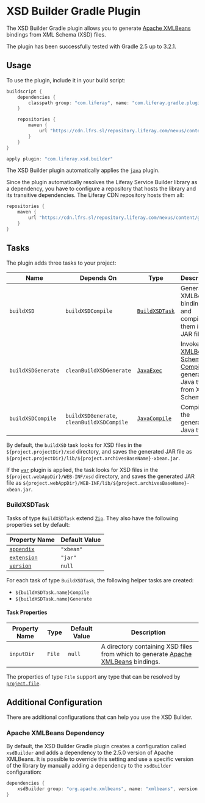 # XSD Builder Gradle Plugin

The XSD Builder Gradle plugin allows you to generate [Apache XMLBeans](https://xmlbeans.apache.org/)
bindings from XML Schema (XSD) files.

The plugin has been successfully tested with Gradle 2.5 up to 3.2.1.

## Usage

To use the plugin, include it in your build script:

```gradle
buildscript {
    dependencies {
        classpath group: "com.liferay", name: "com.liferay.gradle.plugins.xsd.builder", version: "1.0.5"
    }

    repositories {
        maven {
            url "https://cdn.lfrs.sl/repository.liferay.com/nexus/content/groups/public"
        }
    }
}

apply plugin: "com.liferay.xsd.builder"
```

The XSD Builder plugin automatically applies the [`java`](https://docs.gradle.org/current/userguide/java_plugin.html)
plugin.

Since the plugin automatically resolves the Liferay Service Builder library as a
dependency, you have to configure a repository that hosts the library and its
transitive dependencies. The Liferay CDN repository hosts them all:

```gradle
repositories {
    maven {
        url "https://cdn.lfrs.sl/repository.liferay.com/nexus/content/groups/public"
    }
}
```

## Tasks

The plugin adds three tasks to your project:

Name | Depends On | Type | Description
---- | ---------- | ---- | -----------
`buildXSD` | `buildXSDCompile` | [`BuildXSDTask`](#buildxsdtask) | Generates XMLBeans bindings and compiles them in a JAR file.
`buildXSDGenerate` | `cleanBuildXSDGenerate` | [`JavaExec`](https://docs.gradle.org/current/dsl/org.gradle.api.tasks.JavaExec.html) | Invokes the [XMLBeans Schema Compiler](https://xmlbeans.apache.org/docs/2.6.0/guide/tools.html#scomp) to generate Java types from XML Schema.
`buildXSDCompile` | `buildXSDGenerate`, `cleanBuildXSDCompile` | [`JavaCompile`](https://docs.gradle.org/current/dsl/org.gradle.api.tasks.compile.JavaCompile.html) | Compiles the generated Java types.

By default, the `buildXSD` task looks for XSD files in the
`${project.projectDir}/xsd` directory, and saves the generated JAR file as
`${project.projectDir}/lib/${project.archivesBaseName}-xbean.jar`.

If the [`war`](https://docs.gradle.org/current/userguide/war_plugin.html)
plugin is applied, the task looks for XSD files in the
`${project.webAppDir}/WEB-INF/xsd` directory, and saves the generated JAR file
as `${project.webAppDir}/WEB-INF/lib/${project.archivesBaseName}-xbean.jar`.

### BuildXSDTask

Tasks of type `BuildXSDTask` extend [`Zip`](https://docs.gradle.org/current/dsl/org.gradle.api.tasks.bundling.Zip.html).
They also have the following properties set by default:

Property Name | Default Value
------------- | -------------
[`appendix`](https://docs.gradle.org/current/dsl/org.gradle.api.tasks.bundling.Zip.html#org.gradle.api.tasks.bundling.Zip:appendix) | `"xbean"`
[`extension`](https://docs.gradle.org/current/dsl/org.gradle.api.tasks.bundling.Zip.html#org.gradle.api.tasks.bundling.Zip:extension) | `"jar"`
[`version`](https://docs.gradle.org/current/dsl/org.gradle.api.tasks.bundling.Zip.html#org.gradle.api.tasks.bundling.Zip:version) | `null`

For each task of type `BuildXSDTask`, the following helper tasks are created:

- `${buildXSDTask.name}Compile`
- `${buildXSDTask.name}Generate`

#### Task Properties

Property Name | Type | Default Value | Description
------------- | ---- | ------------- | -----------
`inputDir` | `File` | `null` | A directory containing XSD files from which to generate [Apache XMLBeans](https://xmlbeans.apache.org/) bindings.

The properties of type `File` support any type that can be resolved by [`project.file`](https://docs.gradle.org/current/dsl/org.gradle.api.Project.html#org.gradle.api.Project:file(java.lang.Object)).

## Additional Configuration

There are additional configurations that can help you use the XSD Builder.

### Apache XMLBeans Dependency

By default, the XSD Builder Gradle plugin creates a configuration called
`xsdBuilder` and adds a dependency to the 2.5.0 version of Apache XMLBeans. It
is possible to override this setting and use a specific version of the library
by manually adding a dependency to the `xsdBuilder` configuration:

```gradle
dependencies {
    xsdBuilder group: "org.apache.xmlbeans", name: "xmlbeans", version: "2.6.0"
}
```